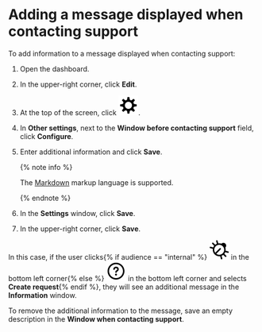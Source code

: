 # Adding a message displayed when contacting support

To add information to a message displayed when contacting support:

1. Open the dashboard.
1. In the upper-right corner, click **Edit**.
1. At the top of the screen, click ![image](../../../_assets/settings.svg).
1. In **Other settings**, next to the **Window before contacting support** field, click **Configure**.
1. Enter additional information and click **Save**.

   {% note info %}

   The [Markdown](../../concepts/markdown.md) markup language is supported.

   {% endnote %}

1. In the **Settings** window, click **Save**.
1. In the upper-right corner, click **Save**.

In this case, if the user clicks{% if audience == "internal" %} ![image](../../../_assets/datalens/bug.svg) in the bottom left corner{% else %} ![image](../../../_assets/datalens/question.svg) in the bottom left corner and selects **Create request**{% endif %}, they will see an additional message in the **Information** window.

To remove the additional information to the message, save an empty description in the **Window when contacting support**.
